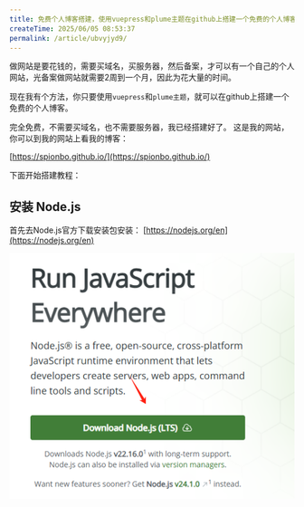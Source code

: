 ```yaml
---
title: 免费个人博客搭建，使用vuepress和plume主题在github上搭建一个免费的个人博客
createTime: 2025/06/05 08:53:37
permalink: /article/ubvyjyd9/
---
```


做网站是要花钱的，需要买域名，买服务器，然后备案，才可以有一个自己的个人网站，光备案做网站就需要2周到一个月，因此为花大量的时间。

现在我有个方法，你只要使用`vuepress`和`plume主题`，就可以在github上搭建一个免费的个人博客。

完全免费，不需要买域名，也不需要服务器，我已经搭建好了。
这是我的网站，你可以到我的网站上看我的博客：

[https://spionbo.github.io/](https://spionbo.github.io/)

下面开始搭建教程：

## 安装 Node.js
首先去Node.js官方下载安装包安装： [https://nodejs.org/en](https://nodejs.org/en)

![alt text](./images/image.png)